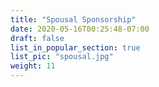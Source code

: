 ```yaml
---
title: "Spousal Sponsorship"
date: 2020-05-16T00:25:48-07:00
draft: false
list_in_popular_section: true
list_pic: "spousal.jpg"
weight: 11
---
```


